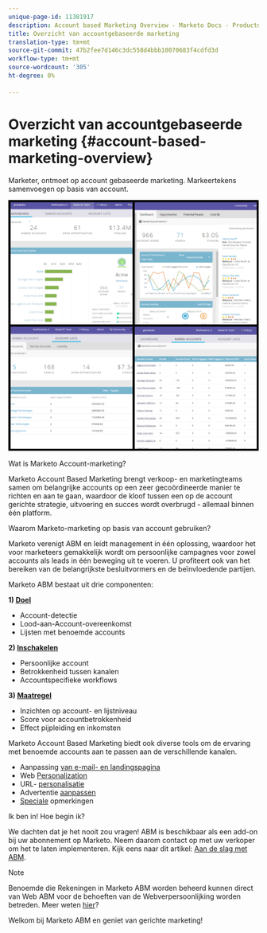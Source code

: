 ```yaml
---
unique-page-id: 11381917
description: Account based Marketing Overview - Marketo Docs - Productdocumentatie
title: Overzicht van accountgebaseerde marketing
translation-type: tm+mt
source-git-commit: 47b2fee7d146c3dc558d4bbb10070683f4cdfd3d
workflow-type: tm+mt
source-wordcount: '305'
ht-degree: 0%

---
```



# Overzicht van accountgebaseerde marketing {#account-based-marketing-overview}

Marketer, ontmoet op account gebaseerde marketing. Markeertekens samenvoegen op basis van account.

![](assets/photo-collage.png)

Wat is Marketo Account-marketing?

Marketo Account Based Marketing brengt verkoop- en marketingteams samen om belangrijke accounts op een zeer gecoördineerde manier te richten en aan te gaan, waardoor de kloof tussen een op de account gerichte strategie, uitvoering en succes wordt overbrugd - allemaal binnen één platform.

Waarom Marketo-marketing op basis van account gebruiken?

Marketo verenigt ABM en leidt management in één oplossing, waardoor het voor marketeers gemakkelijk wordt om persoonlijke campagnes voor zowel accounts als leads in één beweging uit te voeren. U profiteert ook van het bereiken van de belangrijkste besluitvormers en de beïnvloedende partijen.

Marketo ABM bestaat uit drie componenten:

**1) [Doel](http://docs.marketo.com/display/docs/target)**

* Account-detectie
* Lood-aan-Account-overeenkomst
* Lijsten met benoemde accounts

**2) [Inschakelen](http://docs.marketo.com/display/docs/engage)**

* Persoonlijke account
* Betrokkenheid tussen kanalen
* Accountspecifieke workflows

**3) [Maatregel](http://docs.marketo.com/display/docs/measure)**

* Inzichten op account- en lijstniveau
* Score voor accountbetrokkenheid
* Effect pijpleiding en inkomsten

Marketo Account Based Marketing biedt ook diverse tools om de ervaring met benoemde accounts aan te passen aan de verschillende kanalen.

* Aanpassing [van e-mail- en landingspagina](http://docs.marketo.com/display/DOCS/Personalization)
* Web [Personalization](http://docs.marketo.com/display/DOCS/Account-Based+Web+Marketing)
* URL- [personalisatie](http://docs.marketo.com/display/DOCS/Enable+Personalized+URLs+for+Your+Account)
* Advertentie [aanpassen](http://docs.marketo.com/display/DOCS/Create+a+Custom+Audience+in+Facebook)
* [Speciale](http://docs.marketo.com/display/DOCS/Website+Retargeting) opmerkingen

Ik ben in! Hoe begin ik?

We dachten dat je het nooit zou vragen! ABM is beschikbaar als een add-on bij uw abonnement op Marketo. Neem daarom contact op met uw verkoper om het te laten implementeren. Kijk eens naar dit artikel: [Aan de slag met ABM](getting-started-with-abm.md).

>[!NOTE]
>
>Benoemde die Rekeningen in Marketo ABM worden beheerd kunnen direct van Web ABM voor de behoeften van de Webverpersoonlijking worden betreden. Meer weten [hier](http://docs.marketo.com/display/public/DOCS/Account-Based+Web+Marketing+with+ABM)?

Welkom bij Marketo ABM en geniet van gerichte marketing!
